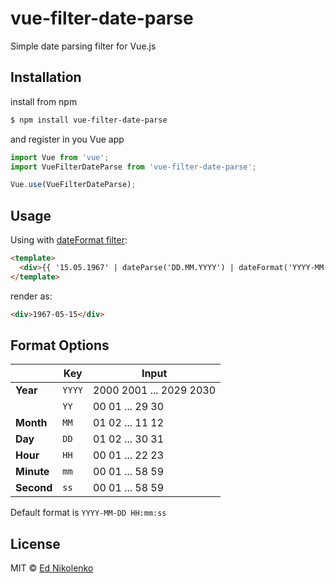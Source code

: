 # vue-filter-date-parse
Simple date parsing filter for Vue.js

## Installation

install from npm
```bash
$ npm install vue-filter-date-parse
```
and register in you Vue app
```js
import Vue from 'vue';
import VueFilterDateParse from 'vue-filter-date-parse';

Vue.use(VueFilterDateParse);
```

## Usage

Using with [dateFormat filter](https://github.com/ednikolenko/vue-filter-date-format):

```html
<template>
  <div>{{ '15.05.1967' | dateParse('DD.MM.YYYY') | dateFormat('YYYY-MM-DD') }}</div>
</template>
```

render as:

```html
<div>1967-05-15</div>
```

## Format Options

|            | Key    | Input                   |
| ---------- | ------ | ----------------------- |
| **Year**   | `YYYY` | 2000 2001 ... 2029 2030 |
|            | `YY`   | 00 01 ... 29 30         |
| **Month**  | `MM`   | 01 02 ... 11 12         |
| **Day**    | `DD`   | 01 02 ... 30 31         |
| **Hour**   | `HH`   | 00 01 ... 22 23         |
| **Minute** | `mm`   | 00 01 ... 58 59         |
| **Second** | `ss`   | 00 01 ... 58 59         |

Default format is `YYYY-MM-DD HH:mm:ss`

## License

MIT © [Ed Nikolenko](https://github.com/ednikolenko)
